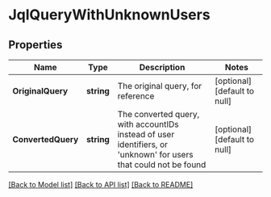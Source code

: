 # JqlQueryWithUnknownUsers

## Properties
Name | Type | Description | Notes
------------ | ------------- | ------------- | -------------
**OriginalQuery** | **string** | The original query, for reference | [optional] [default to null]
**ConvertedQuery** | **string** | The converted query, with accountIDs instead of user identifiers, or &#x27;unknown&#x27; for users that could not be found | [optional] [default to null]

[[Back to Model list]](../README.md#documentation-for-models) [[Back to API list]](../README.md#documentation-for-api-endpoints) [[Back to README]](../README.md)

